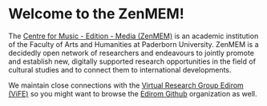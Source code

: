 # Welcome to the ZenMEM!

The [Centre for Music - Edition - Media (ZenMEM)](https://zenmem.uni-paderborn.de/en/zenmem) is an academic institution of the Faculty of Arts and Humanities at Paderborn University. 
ZenMEM is a decidedly open network of researchers and endeavours to jointly promote and establish new, digitally supported research 
opportunities in the field of cultural studies and to connect them to international developments.

We maintain close connections with the [Virtual Research Group Edirom (ViFE)](https://edirom.de) so you might want to browse 
the [Edirom Github](https://github.com/Edirom) organization as well.
